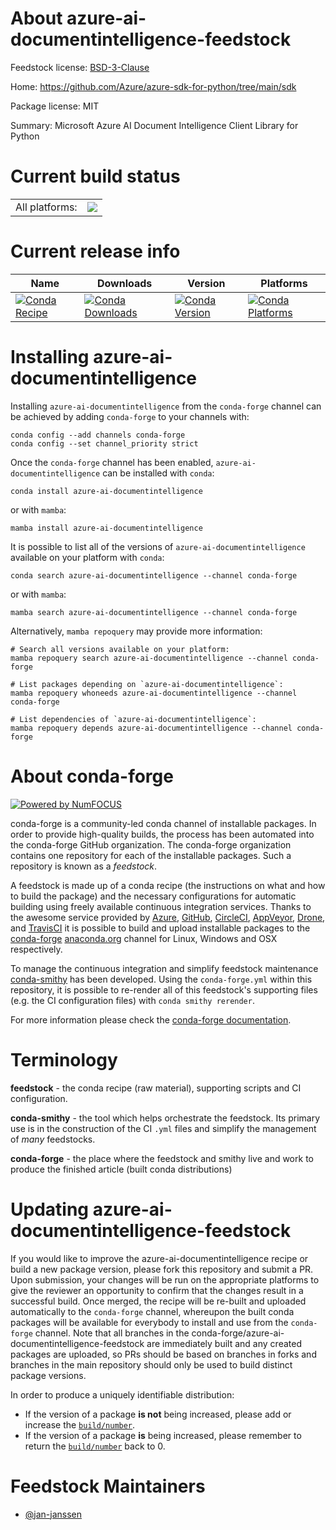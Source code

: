 About azure-ai-documentintelligence-feedstock
=============================================

Feedstock license: [BSD-3-Clause](https://github.com/conda-forge/azure-ai-documentintelligence-feedstock/blob/main/LICENSE.txt)

Home: https://github.com/Azure/azure-sdk-for-python/tree/main/sdk

Package license: MIT

Summary: Microsoft Azure AI Document Intelligence Client Library for Python

Current build status
====================


<table><tr><td>All platforms:</td>
    <td>
      <a href="https://dev.azure.com/conda-forge/feedstock-builds/_build/latest?definitionId=22628&branchName=main">
        <img src="https://dev.azure.com/conda-forge/feedstock-builds/_apis/build/status/azure-ai-documentintelligence-feedstock?branchName=main">
      </a>
    </td>
  </tr>
</table>

Current release info
====================

| Name | Downloads | Version | Platforms |
| --- | --- | --- | --- |
| [![Conda Recipe](https://img.shields.io/badge/recipe-azure--ai--documentintelligence-green.svg)](https://anaconda.org/conda-forge/azure-ai-documentintelligence) | [![Conda Downloads](https://img.shields.io/conda/dn/conda-forge/azure-ai-documentintelligence.svg)](https://anaconda.org/conda-forge/azure-ai-documentintelligence) | [![Conda Version](https://img.shields.io/conda/vn/conda-forge/azure-ai-documentintelligence.svg)](https://anaconda.org/conda-forge/azure-ai-documentintelligence) | [![Conda Platforms](https://img.shields.io/conda/pn/conda-forge/azure-ai-documentintelligence.svg)](https://anaconda.org/conda-forge/azure-ai-documentintelligence) |

Installing azure-ai-documentintelligence
========================================

Installing `azure-ai-documentintelligence` from the `conda-forge` channel can be achieved by adding `conda-forge` to your channels with:

```
conda config --add channels conda-forge
conda config --set channel_priority strict
```

Once the `conda-forge` channel has been enabled, `azure-ai-documentintelligence` can be installed with `conda`:

```
conda install azure-ai-documentintelligence
```

or with `mamba`:

```
mamba install azure-ai-documentintelligence
```

It is possible to list all of the versions of `azure-ai-documentintelligence` available on your platform with `conda`:

```
conda search azure-ai-documentintelligence --channel conda-forge
```

or with `mamba`:

```
mamba search azure-ai-documentintelligence --channel conda-forge
```

Alternatively, `mamba repoquery` may provide more information:

```
# Search all versions available on your platform:
mamba repoquery search azure-ai-documentintelligence --channel conda-forge

# List packages depending on `azure-ai-documentintelligence`:
mamba repoquery whoneeds azure-ai-documentintelligence --channel conda-forge

# List dependencies of `azure-ai-documentintelligence`:
mamba repoquery depends azure-ai-documentintelligence --channel conda-forge
```


About conda-forge
=================

[![Powered by
NumFOCUS](https://img.shields.io/badge/powered%20by-NumFOCUS-orange.svg?style=flat&colorA=E1523D&colorB=007D8A)](https://numfocus.org)

conda-forge is a community-led conda channel of installable packages.
In order to provide high-quality builds, the process has been automated into the
conda-forge GitHub organization. The conda-forge organization contains one repository
for each of the installable packages. Such a repository is known as a *feedstock*.

A feedstock is made up of a conda recipe (the instructions on what and how to build
the package) and the necessary configurations for automatic building using freely
available continuous integration services. Thanks to the awesome service provided by
[Azure](https://azure.microsoft.com/en-us/services/devops/), [GitHub](https://github.com/),
[CircleCI](https://circleci.com/), [AppVeyor](https://www.appveyor.com/),
[Drone](https://cloud.drone.io/welcome), and [TravisCI](https://travis-ci.com/)
it is possible to build and upload installable packages to the
[conda-forge](https://anaconda.org/conda-forge) [anaconda.org](https://anaconda.org/)
channel for Linux, Windows and OSX respectively.

To manage the continuous integration and simplify feedstock maintenance
[conda-smithy](https://github.com/conda-forge/conda-smithy) has been developed.
Using the ``conda-forge.yml`` within this repository, it is possible to re-render all of
this feedstock's supporting files (e.g. the CI configuration files) with ``conda smithy rerender``.

For more information please check the [conda-forge documentation](https://conda-forge.org/docs/).

Terminology
===========

**feedstock** - the conda recipe (raw material), supporting scripts and CI configuration.

**conda-smithy** - the tool which helps orchestrate the feedstock.
                   Its primary use is in the construction of the CI ``.yml`` files
                   and simplify the management of *many* feedstocks.

**conda-forge** - the place where the feedstock and smithy live and work to
                  produce the finished article (built conda distributions)


Updating azure-ai-documentintelligence-feedstock
================================================

If you would like to improve the azure-ai-documentintelligence recipe or build a new
package version, please fork this repository and submit a PR. Upon submission,
your changes will be run on the appropriate platforms to give the reviewer an
opportunity to confirm that the changes result in a successful build. Once
merged, the recipe will be re-built and uploaded automatically to the
`conda-forge` channel, whereupon the built conda packages will be available for
everybody to install and use from the `conda-forge` channel.
Note that all branches in the conda-forge/azure-ai-documentintelligence-feedstock are
immediately built and any created packages are uploaded, so PRs should be based
on branches in forks and branches in the main repository should only be used to
build distinct package versions.

In order to produce a uniquely identifiable distribution:
 * If the version of a package **is not** being increased, please add or increase
   the [``build/number``](https://docs.conda.io/projects/conda-build/en/latest/resources/define-metadata.html#build-number-and-string).
 * If the version of a package **is** being increased, please remember to return
   the [``build/number``](https://docs.conda.io/projects/conda-build/en/latest/resources/define-metadata.html#build-number-and-string)
   back to 0.

Feedstock Maintainers
=====================

* [@jan-janssen](https://github.com/jan-janssen/)

